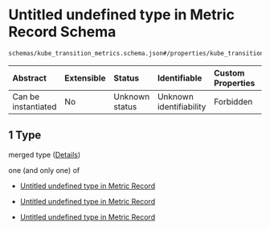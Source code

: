 # Untitled undefined type in Metric Record Schema

```txt
schemas/kube_transition_metrics.schema.json#/properties/kube_transition_metrics/allOf/1
```



| Abstract            | Extensible | Status         | Identifiable            | Custom Properties | Additional Properties | Access Restrictions | Defined In                                                                                            |
| :------------------ | :--------- | :------------- | :---------------------- | :---------------- | :-------------------- | :------------------ | :---------------------------------------------------------------------------------------------------- |
| Can be instantiated | No         | Unknown status | Unknown identifiability | Forbidden         | Allowed               | none                | [kube\_transition\_metrics.schema.json\*](kube_transition_metrics.schema.json "open original schema") |

## 1 Type

merged type ([Details](kube_transition_metrics-properties-metrics-allof-1.md))

one (and only one) of

* [Untitled undefined type in Metric Record](kube_transition_metrics-properties-metrics-allof-1-oneof-0.md "check type definition")

* [Untitled undefined type in Metric Record](kube_transition_metrics-properties-metrics-allof-1-oneof-1.md "check type definition")

* [Untitled undefined type in Metric Record](kube_transition_metrics-properties-metrics-allof-1-oneof-2.md "check type definition")
